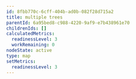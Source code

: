 ```yaml
---
id: 8fbb770c-6cff-404b-ad0b-082f28d715a2
title: multiple trees
parentId: 6a95bed8-c988-4220-9af9-e7b438961e70
childrenIds: []
calculatedMetrics:
  readinessLevel: 3
  workRemaining: 0
nodeState: active
type: map
setMetrics:
  readinessLevel: 3
---
```


